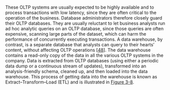 These OLTP systems are usually expected to be highly available and to process transactions with low
latency, since they are often critical to the operation of the business. Database administrators
therefore closely guard their OLTP databases. They are usually reluctant to let business analysts
run ad hoc analytic queries on an OLTP database, since those queries are often expensive, scanning
large parts of the dataset, which can harm the performance of concurrently executing transactions. 
A data warehouse, by contrast, is a separate database that analysts can query to their hearts’
content, without affecting OLTP operations
[[48](ch03.html#Chaudhuri1997bd)].
The data warehouse contains a read-only copy of the data in all the various OLTP systems in the
company. Data is extracted from OLTP databases (using either a periodic data dump or a continuous
stream of updates), transformed into an analysis-friendly schema, cleaned up, and then loaded into
the data warehouse. This process of getting data into the warehouse is known as
Extract–Transform–Load (ETL) and is illustrated in [Figure 3-8](#fig_dwh_etl).